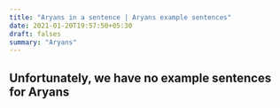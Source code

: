 ```yaml
---
title: "Aryans in a sentence | Aryans example sentences"
date: 2021-01-20T19:57:50+05:30
draft: falses
summary: "Aryans"
---
```

## Unfortunately, we have no example sentences for Aryans                 
